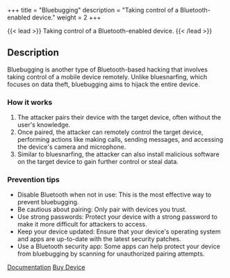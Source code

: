 +++
title = "Bluebugging"
description = "Taking control of a Bluetooth-enabled device."
weight = 2
+++

{{< lead >}}
Taking control of a Bluetooth-enabled device.
{{< /lead >}}

## Description
Bluebugging is another type of Bluetooth-based hacking that involves taking control of a mobile device remotely. Unlike bluesnarfing, which focuses on data theft, bluebugging aims to hijack the entire device.

### How it works

1. The attacker pairs their device with the target device, often without the user's knowledge.
2. Once paired, the attacker can remotely control the target device, performing actions like making calls, sending messages, and accessing the device's camera and microphone.
3. Similar to bluesnarfing, the attacker can also install malicious software on the target device to gain further control or steal data.

### Prevention tips

- Disable Bluetooth when not in use: This is the most effective way to prevent bluebugging.
- Be cautious about pairing: Only pair with devices you trust.
- Use strong passwords: Protect your device with a strong password to make it more difficult for attackers to access.
- Keep your device updated: Ensure that your device's operating system and apps are up-to-date with the latest security patches.
- Use a Bluetooth security app: Some apps can help protect your device from bluebugging by scanning for unauthorized pairing attempts.

<a href="https://ubertooth.readthedocs.io/" class="btn btn-primary btn-lg active" role="button" aria-pressed="true">Documentation</a>
<a href="#" class="btn btn-primary btn-lg active" role="button" aria-pressed="true">Buy Device</a>

